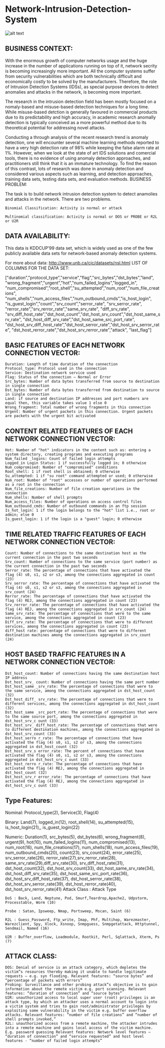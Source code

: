 # Network-Intrusion-Detection-System

![alt text](https://www.dnsstuff.com/wp-content/uploads/2019/06/what-does-IDS-do.png)

## BUSINESS CONTEXT:

With the enormous growth of computer networks usage and the huge increase in the number of applications running on top of it, network secrity is becoming increasingly more important. All the computer systems suffer from security vulnerabilities which are both technically difficult and economically costly to be solved by the manufacturers. Therefore, the role of Intrusion Detection Systems (IDSs), as special purpose devices to detect anomalies and attacks in the network, is becoming more important.

The research in the intrusion detection field has been mostly focused on a nomaly-based and misuse-based detection techniques for a long time. While misuse-based detction is generally favoured in commercial products due to its predictability and high accuracy, in academic research anomally detection is typically conceived as a more powerful method due to its theoretical potential for addressing novel attacks.

Conducting a through analysis of the recent research trend is anomaly detection, one will encounter several machine learning methods reported to have a very high detection rate of 98% while keeping the false alarm rate at 1%. However, when we look at the state of art IDS solutions and comercial tools, there is no evidence of using anomaly detection approaches, and practitioners still think that it is an immature technology. To find the reason of this contrast, lots of research was done in anomaly detection and considered various aspects such as learning, and detection approaches, training data sets, testing data sets, and evaluation methods.
BUSINESS PROBLEM:

The task is to build network intrusion detection system to detect anamolies and attacks in the network. There are two problems.

    Binomial Classification: Activity is normal or attack

    Multinomial classification: Activity is normal or DOS or PROBE or R2L or U2R

## DATA AVAILABILITY:

This data is KDDCUP’99 data set, which is widely used as one of the few publicly available data sets for network-based anomaly detection systems.

For more about data: http://www.unb.ca/cic/datasets/nsl.html
LIST OF COLUMNS FOR THE DATA SET:

["duration","protocol_type","service","flag","src_bytes","dst_bytes","land", "wrong_fragment","urgent","hot","num_failed_logins","logged_in", "num_compromised","root_shell","su_attempted","num_root","num_file_creations", "num_shells","num_access_files","num_outbound_cmds","is_host_login", "is_guest_login","count","srv_count","serror_rate", "srv_serror_rate", "rerror_rate","srv_rerror_rate","same_srv_rate", "diff_srv_rate", "srv_diff_host_rate","dst_host_count","dst_host_srv_count","dst_host_same_srv_rate", "dst_host_diff_srv_rate","dst_host_same_src_port_rate", "dst_host_srv_diff_host_rate","dst_host_serror_rate","dst_host_srv_serror_rate", "dst_host_rerror_rate","dst_host_srv_rerror_rate","attack", "last_flag"]

## BASIC FEATURES OF EACH NETWORK CONNECTION VECTOR:

    Duration: Length of time duration of the connection
    Protocol_type: Protocol used in the connection
    Service: Destination network service used
    Flag: Status of the connection – Normal or Error
    Src_bytes: Number of data bytes transferred from source to destination in single connection
    Dst_bytes: Number of data bytes transferred from destination to source in single connection
    Land: if source and destination IP addresses and port numbers are equal then, this variable takes value 1 else 0
    Wrong_fragment: Total number of wrong fragments in this connection
    Urgent: Number of urgent packets in this connection. Urgent packets are packets with the urgent bit activated

## CONTENT RELATED FEATURES OF EACH NETWORK CONNECTION VECTOR:

    Hot: Number of "hot" indicators in the content such as: entering a system directory, creating programs and executing programs
    Num_failed _logins: Count of failed login attempts
    Logged_in Login Status: 1 if successfully logged in; 0 otherwise
    Num_compromised: Number of "compromised" conditions
    Root_shell: 1 if root shell is obtained; 0 otherwise
    Su_attempted: 1 if "su root" command attempted or used; 0 otherwise
    Num_root: Number of "root" accesses or number of operations performed as a root in the connection
    Num_file_creations: Number of file creation operations in the connection
    Num_shells: Number of shell prompts
    Num_access_files: Number of operations on access control files
    Num_outbound_cmds: Number of outbound commands in an ftp session
    Is_hot_login: 1 if the login belongs to the "hot" list i.e., root or admin; else 0
    Is_guest_login: 1 if the login is a "guest" login; 0 otherwise

## TIME RELATED TRAFFIC FEATURES OF EACH NETWORK CONNECTION VECTOR:

    Count: Number of connections to the same destination host as the current connection in the past two seconds
    Srv_count: Number of connections to the same service (port number) as the current connection in the past two seconds
    Serror_rate: The percentage of connections that have activated the flag (4) s0, s1, s2 or s3, among the connections aggregated in count (23)
    Srv_serror_rate: The percentage of connections that have activated the flag (4) s0, s1, s2 or s3, among the connections aggregated in srv_count (24)
    Rerror_rate: The percentage of connections that have activated the flag (4) REJ, among the connections aggregated in count (23)
    Srv_rerror_rate: The percentage of connections that have activated the flag (4) REJ, among the connections aggregated in srv_count (24)
    Same_srv_rate: The percentage of connections that were to the same service, among the connections aggregated in count (23)
    Diff_srv_rate: The percentage of connections that were to different services, among the connections aggregated in count (23)
    diff_host rate: percentage of connections that were to different destination machines among the connections aggregated in srv_count (24)

## HOST BASED TRAFFIC FEATURES IN A NETWORK CONNECTION VECTOR:

    Dst_host_count: Number of connections having the same destination host IP address
    Dst_host_srv_ count: Number of connections having the same port number
    Dst_host_same _srv_rate: The percentage of connections that were to the same service, among the connections aggregated in dst_host_count (32)
    Dst_host_diff_ srv_rate: The percentage of connections that were to different services, among the connections aggregated in dst_host_count (32)
    Dst_host_same _src_port_rate: The percentage of connections that were to the same source port, among the connections aggregated in dst_host_srv_c ount (33)
    Dst_host_srv_ diff_host_rate: The percentage of connections that were to different destination machines, among the connections aggregated in dst_host_srv_count (33)
    Dst_host_serro r_rate: The percentage of connections that have activated the flag (4) s0, s1, s2 or s3, among the connections aggregated in dst_host_count (32)
    Dst_host_srv_s error_rate: The percent of connections that have activated the flag (4) s0, s1, s2 or s3, among the connections aggregated in dst_host_srv_c ount (33)
    Dst_host_rerro r_rate: The percentage of connections that have activated the flag (4) REJ, among the connections aggregated in dst_host_count (32)
    Dst_host_srv_r error_rate: The percentage of connections that have activated the flag (4) REJ, among the connections aggregated in dst_host_srv_c ount (33)

## Type Features:

Nominal: Protocol_type(2), Service(3), Flag(4)

Binary: Land(7), logged_in(12), root_shell(14), su_attempted(15), is_host_login(21),, is_guest_login(22)

Numeric: Duration(1), src_bytes(5), dst_bytes(6), wrong_fragment(8), urgent(9), hot(10), num_failed_logins(11), num_compromised(13), num_root(16), num_file_creations(17), num_shells(18), num_access_files(19), num_outbound_cmds(20), count(23), srv_count(24), error_rate(25), srv_serror_rate(26), rerror_rate(27),srv_rerror_rate(28), same_srv_rate(29),diff_srv_rate(30), srv_diff_host_rate(31), dst_host_count(32), dst_host_srv_count(33), dst_host_same_srv_rate(34), dst_host_diff_srv_rate(35), dst_host_same_src_port_rate(36), dst_host_srv_diff_host_rate(37), dst_host_serror_rate(38), dst_host_srv_serror_rate(39), dst_host_rerror_rate(40), dst_host_srv_rerror_rate(41)
Attack Class : Attack Type

    DoS : Back, Land, Neptune, Pod, Smurf,Teardrop,Apache2, Udpstorm, Processtable, Worm (10)

    Probe : Satan, Ipsweep, Nmap, Portsweep, Mscan, Saint (6)

    R2L : Guess_Password, Ftp_write, Imap, Phf, Multihop, Warezmaster, Warezclient, Spy, Xlock, Xsnoop, Snmpguess, Snmpgetattack, Httptunnel, Sendmail, Named (16)

    U2R : Buffer_overflow, Loadmodule, Rootkit, Perl, Sqlattack, Xterm, Ps (7)

## ATTACK CLASS:

    DOS: Denial of service is an attack category, which depletes the victim‟s resources thereby making it unable to handle legitimate requests – e.g. syn flooding. Relevant features: “source bytes” and “percentage of packets with errors”
    Probing: Surveillance and other probing attack‟s objective is to gain information about the remote victim e.g. port scanning. Relevant features: “duration of connection” and “source bytes”
    U2R: unauthorized access to local super user (root) privileges is an attack type, by which an attacker uses a normal account to login into a victim system and tries to gain root/administrator privileges by exploiting some vulnerability in the victim e.g. buffer overflow attacks. Relevant features: “number of file creations” and “number of shell prompts invoked,”
    R2L: unauthorized access from a remote machine, the attacker intrudes into a remote machine and gains local access of the victim machine. E.g. password guessing Relevant features: Network level features – “duration of connection” and “service requested” and host level features - “number of failed login attempts”
